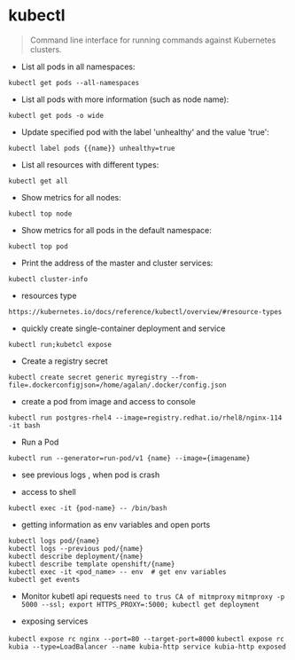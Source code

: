 # kubectl

> Command line interface for running commands against Kubernetes clusters.

- List all pods in all namespaces:

`kubectl get pods --all-namespaces`

- List all pods with more information (such as node name):

`kubectl get pods -o wide`

- Update specified pod with the label 'unhealthy' and the value 'true':

`kubectl label pods {{name}} unhealthy=true`

- List all resources with different types:

`kubectl get all`

- Show metrics for all nodes:

`kubectl top node`

- Show metrics for all pods in the default namespace:

`kubectl top pod`

- Print the address of the master and cluster services:

`kubectl cluster-info`
- resources type

`https://kubernetes.io/docs/reference/kubectl/overview/#resource-types`


- quickly create single-container deployment and service

`kubectl run;kubetcl expose`
- Create a registry secret

`kubectl create secret generic myregistry --from-file=.dockerconfigjson=/home/agalan/.docker/config.json`


- create a pod from image and access to console

`kubectl run postgres-rhel4 --image=registry.redhat.io/rhel8/nginx-114 -it bash`


- Run a Pod

`kubectl run --generator=run-pod/v1 {name} --image={imagename}`


- see previous logs , when pod is crash



- access to shell

`kubectl exec -it {pod-name} -- /bin/bash`


- getting information as env variables and open ports
```
kubectl logs pod/{name}
kubectl logs --previous pod/{name}
kubectl describe deployment/{name}
kubectl describe template openshift/{name}
kubectl exec -it <pod_name> -- env  # get env variables
kubectl get events
```



- Monitor kubetl api requests
`need to trus CA of mitmproxy`
`mitmproxy -p 5000 --ssl; export HTTPS_PROXY=:5000; kubectl get deployment`


- exposing services

`kubectl expose rc nginx --port=80 --target-port=8000`
`kubectl expose rc kubia --type=LoadBalancer --name kubia-http service kubia-http exposed`


